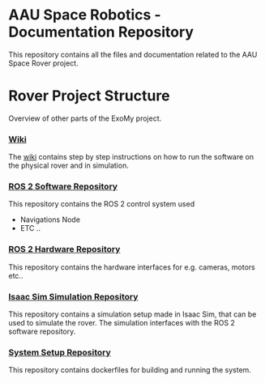 # AAU Space Robotics - Documentation Repository
This repository contains all the files and documentation related to the AAU Space Rover project.

# Rover Project Structure
Overview of other parts of the ExoMy project.

### [Wiki](https://github.com/AAU-Space-Robotics/wiki/wiki)
The [wiki](https://github.com/AAU-Space-Robotics/wiki/wiki) contains step by step instructions on how to run the software on the physical rover and in simulation.


### [ROS 2 Software Repository](https://github.com/AAU-Space-Robotics/rover-software)
This repository contains the ROS 2 control system used 
<ul>    
  <li>Navigations Node</li>
  <li>ETC .. </li>
</ul> 

### [ROS 2 Hardware Repository](https://github.com/AAU-Space-Robotics/aau-rover-hardware)
This repository contains the hardware interfaces for e.g. cameras, motors etc.. 

### [Isaac Sim Simulation Repository](https://github.com/AAU-Space-Robotics/aau-rover-isaac-sim)
This repository contains a simulation setup made in Isaac Sim, that can be used to simulate the rover. The simulation interfaces with the ROS 2 software repository. 

### [System Setup Repository](https://github.com/AAU-Space-Robotics/aau-rover)
This repository contains dockerfiles for building and running the system.
